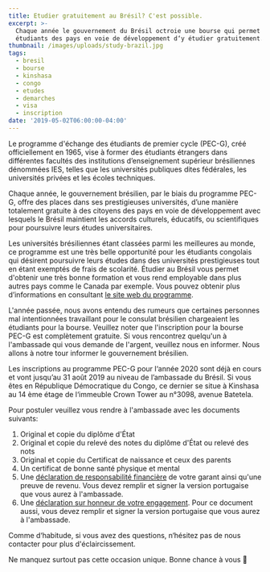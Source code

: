```yaml
---
title: Etudier gratuitement au Brésil? C'est possible.
excerpt: >-
  Chaque année le gouvernement du Brésil octroie une bourse qui permet aux
  étudiants des pays en voie de développement d‘y étudier gratuitement.
thumbnail: /images/uploads/study-brazil.jpg
tags:
  - bresil
  - bourse
  - kinshasa
  - congo
  - etudes
  - demarches
  - visa
  - inscription
date: '2019-05-02T06:00:00-04:00'
---
```


Le programme d'échange des étudiants de premier cycle (PEC-G), créé officiellement en 1965, vise à former des étudiants étrangers dans différentes facultés des institutions d’enseignement supérieur brésiliennes dénommées IES, telles que les universités publiques dites fédérales, les universités privées et les écoles techniques.

Chaque année, le gouvernement brésilien, par le biais du programme PEC-G, offre des places dans ses prestigieuses universités, d’une manière totalement gratuite à des citoyens des pays en voie de développement avec lesquels le Brésil maintient les accords culturels, éducatifs, ou scientifiques pour poursuivre leurs études universitaires.

Les universités brésiliennes étant classées parmi les meilleures au monde, ce programme est une très belle opportunité pour les étudiants congolais qui désirent poursuivre leurs études dans des universités prestigieuses tout en étant exemptés de frais de scolarité. Étudier au Brésil vous permet d'obtenir une très bonne formation et vous rend employable dans plus autres pays comme le Canada par exemple. Vous pouvez obtenir plus d’informations en consultant <a href="http://www.dce.mre.gov.br/en/PEC/PECG.php" target="_blank" rel="nofollow noopener">le site web du programme</a>.

L'année passée, nous avons entendu des rumeurs que certaines personnes mal intentionnées travaillant pour le consulat brésilien chargeaient les étudiants pour la bourse. Veuillez noter que l'inscription pour la bourse PEC-G est complètement gratuite. Si vous rencontrez quelqu'un à l'ambassade qui vous demande de l'argent, veuillez nous en informer. Nous allons à notre tour informer le gouvernement brésilien.

Les inscriptions au programme PEC-G pour l‘année 2020 sont déjà en cours et vont jusqu’au 31 août 2019 au niveau de l’ambassade du Brésil. Si vous êtes en République Démocratique du Congo, ce dernier se situe à Kinshasa au 14 ème étage de l‘immeuble Crown Tower au n°3098, avenue Batetela.

Pour postuler veuillez vous rendre à l'ambassade avec les documents suivants:

1. Original et copie du diplôme d'État
2. Original et copie du relevé des notes du diplôme d'État ou relevé des nots
3. Original et copie du Certificat de naissance et ceux des parents
4. Un certificat de bonne santé physique et mental
5. Une <a href="http://www.dce.mre.gov.br/PEC/G/inscricao/TRF_2016_frances.pdf" target="_blank" rel="nofollow noopener">déclaration de responsabilité financière</a> de votre garant ainsi qu'une preuve de revenu. Vous devez remplir et signer la version portugaise que vous aurez à l'ambassade.
6. Une <a href="http://www.dce.mre.gov.br/PEC/G/inscricao/TCI_2019_frances.pdf" target="_blank" rel="nofollow noopener">déclaration sur honneur de votre engagement</a>. Pour ce document aussi, vous devez remplir et signer la version portugaise que vous aurez à l'ambassade.

Comme d‘habitude, si vous avez des questions, n‘hésitez pas de nous contacter pour plus d'éclaircissement.

Ne manquez surtout pas cette occasion unique. Bonne chance à vous 🎉
